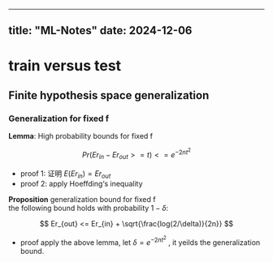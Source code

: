 
---
title: "ML-Notes"
date: 2024-12-06
---

# train versus test
## Finite hypothesis space generalization
### Generalization for fixed f
**Lemma**: High probability bounds for fixed f  

$$  
Pr(Er_{in}-Er_{out} >= t) <= e^{-2nt^2}  
$$

* proof 1: 证明 $E(Er_{in})=Er_{out}$
* proof 2: apply Hoeffding‘s inequality

**Proposition** generalization bound for fixed f  
the following bound holds with probability $1-\delta$:  

$$  
Er_{out} <= Er_{in} + \sqrt{\frac{log(2/\delta)}{2n}}  
$$  

* proof apply the above lemma, let $\delta = e^{-2nt^2}$ , it yeilds the generalization bound.


